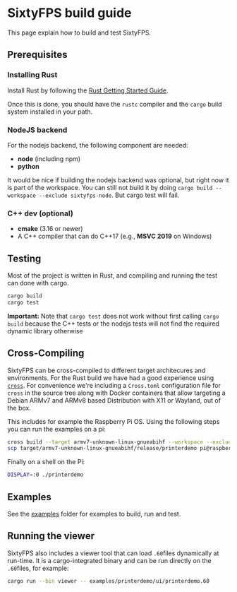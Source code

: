 # SixtyFPS build guide

This page explain how to build and test SixtyFPS.

## Prerequisites

### Installing Rust

Install Rust by following the [Rust Getting Started Guide](https://www.rust-lang.org/learn/get-started).

Once this is done, you should have the ```rustc``` compiler and the ```cargo``` build system installed in your path.

### NodeJS backend

For the nodejs backend, the following component are needed:

 * **node** (including npm)
 * **python**

It would be nice if building the nodejs backend was optional, but right now it is part of the workspace.
You can still not build it by doing `cargo build --workspace --exclude sixtyfps-node`. But cargo test will fail.

### C++ dev (optional)

 * **cmake** (3.16 or newer)
 * A C++ compiler that can do C++17 (e.g., **MSVC 2019** on Windows)

## Testing

Most of the project is written in Rust, and compiling and running the test can
done with cargo.

```sh
cargo build
cargo test
```

**Important:** Note that `cargo test` does not work without first calling `cargo build` because the
C++ tests or the nodejs tests will not find the required dynamic library otherwise

## Cross-Compiling

SixtyFPS can be cross-compiled to different target architecures and environments. For the Rust build we
have had a good experience using [`cross`](https://github.com/rust-embedded/cross). For convenience we're
including a `Cross.toml` configuration file for `cross` in the source tree along with Docker containers that
allow targeting a Debian ARMv7 and ARMv8 based Distribution with X11 or Wayland, out of the box.

This includes for example the Raspberry Pi OS. Using the following steps you can run the examples on a
pi:

```sh
cross build --target armv7-unknown-linux-gnueabihf --workspace --exclude sixtyfps-node --release
scp target/armv7-unknown-linux-gnueabihf/release/printerdemo pi@raspberrypi.local:.
```

Finally on a shell on the Pi:
```sh
DISPLAY=:0 ./printerdemo
```

## Examples

See the [examples](/examples) folder for examples to build, run and test.

## Running the viewer

SixtyFPS also includes a viewer tool that can load `.60`files dynamically at run-time. It is a
cargo-integrated binary and can be run directly on the `.60`files, for example:

```sh
cargo run --bin viewer -- examples/printerdemo/ui/printerdemo.60
```

